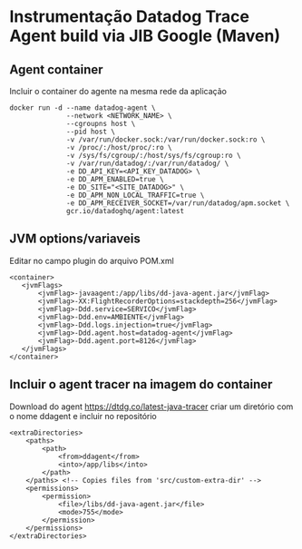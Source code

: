 # Instrumentação Datadog Trace Agent build via JIB Google (Maven)

## Agent container
Incluir o container do agente na mesma rede da aplicação

``` 
docker run -d --name datadog-agent \
              --network <NETWORK_NAME> \
              --cgroupns host \
              --pid host \
              -v /var/run/docker.sock:/var/run/docker.sock:ro \
              -v /proc/:/host/proc/:ro \
              -v /sys/fs/cgroup/:/host/sys/fs/cgroup:ro \
              -v /var/run/datadog/:/var/run/datadog/ \
              -e DD_API_KEY=<API_KEY_DATADOG> \
              -e DD_APM_ENABLED=true \
              -e DD_SITE="<SITE_DATADOG>" \
              -e DD_APM_NON_LOCAL_TRAFFIC=true \
              -e DD_APM_RECEIVER_SOCKET=/var/run/datadog/apm.socket \
              gcr.io/datadoghq/agent:latest
```

## JVM options/variaveis

Editar no campo plugin do arquivo POM.xml

 ```
 <container>
    <jvmFlags>
        <jvmFlag>-javaagent:/app/libs/dd-java-agent.jar</jvmFlag>
	    <jvmFlag>-XX:FlightRecorderOptions=stackdepth=256</jvmFlag>
	    <jvmFlag>-Ddd.service=SERVICO</jvmFlag>
	    <jvmFlag>-Ddd.env=AMBIENTE</jvmFlag>
	    <jvmFlag>-Ddd.logs.injection=true</jvmFlag>
	    <jvmFlag>-Ddd.agent.host=datadog-agent</jvmFlag>
	    <jvmFlag>-Ddd.agent.port=8126</jvmFlag>
    </jvmFlags>
</container>
```

## Incluir o agent tracer na imagem do container

Download do agent https://dtdg.co/latest-java-tracer criar um diretório com o nome ddagent e incluir no repositório 

```
<extraDirectories>
    <paths>
	    <path>
	    	<from>ddagent</from>
	    	<into>/app/libs</into>
        </path>
    </paths> <!-- Copies files from 'src/custom-extra-dir' -->
    <permissions>
	    <permission>
		    <file>/libs/dd-java-agent.jar</file>
		    <mode>755</mode>
	    </permission>
    </permissions>
</extraDirectories>
```